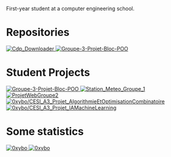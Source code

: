 First-year student at a computer engineering school.

# Repositories

<a href="https://github.com/0xybo/CdP_Downloader">
    <picture >
        <source
            srcset="https://github-readme-stats.vercel.app/api/pin/?username=0xybo&repo=CdP_Downloader&show_icons=true&theme=dark"
            media="(prefers-color-scheme: dark)"
        />
        <source
            srcset="https://github-readme-stats.vercel.app/api/pin/?username=0xybo&repo=CdP_Downloader&show_icons=true"
            media="(prefers-color-scheme: light), (prefers-color-scheme: no-preference)"
        />
        <img src="https://github-readme-stats.vercel.app/api/pin/?username=0xybo&repo=CdP_Downloader&show_icons=true" alt="Cdp_Downloader" />
    </picture>
</a>
<a href="https://github.com/0xybo/homeassistant-mipc-camera">
    <picture>
        <source
            srcset="https://github-readme-stats.vercel.app/api/pin/?username=0xybo&repo=homeassistant-mipc-camera&show_icons=true&theme=dark"
            media="(prefers-color-scheme: dark)"
        />
        <source
            srcset="https://github-readme-stats.vercel.app/api/pin/?username=0xybo&repo=homeassistant-mipc-camera&show_icons=true"
            media="(prefers-color-scheme: light), (prefers-color-scheme: no-preference)"
        />
        <img src="https://github-readme-stats.vercel.app/api/pin/?username=0xybo&repo=homeassistant-mipc-camera&show_icons=true" alt="Groupe-3-Projet-Bloc-POO" />
    </picture>
</a>

# Student Projects

<a href="https://github.com/CESI-ORLEANS-A2/Groupe-3-Projet-Bloc-POO">
    <picture>
        <source
            srcset="https://github-readme-stats.vercel.app/api/pin/?username=CESI-ORLEANS-A2&repo=Groupe-3-Projet-Bloc-POO&show_icons=true&theme=dark"
            media="(prefers-color-scheme: dark)"
        />
        <source
            srcset="https://github-readme-stats.vercel.app/api/pin/?username=CESI-ORLEANS-A2&repo=Groupe-3-Projet-Bloc-POO&show_icons=true"
            media="(prefers-color-scheme: light), (prefers-color-scheme: no-preference)"
        />
        <img src="https://github-readme-stats.vercel.app/api/pin/?username=CESI-ORLEANS-A2&repo=Groupe-3-Projet-Bloc-POO&show_icons=true" alt="Groupe-3-Projet-Bloc-POO" />
    </picture>
</a>
<a href="https://github.com/CESI-ORLEANS-A2/Station_Meteo_Groupe_1">
    <picture>
        <source
            srcset="https://github-readme-stats.vercel.app/api/pin/?username=CESI-ORLEANS-A2&repo=Station_Meteo_Groupe_1&show_icons=true&theme=dark"
            media="(prefers-color-scheme: dark)"
        />
        <source
            srcset="https://github-readme-stats.vercel.app/api/pin/?username=CESI-ORLEANS-A2&repo=Station_Meteo_Groupe_1&show_icons=true"
            media="(prefers-color-scheme: light), (prefers-color-scheme: no-preference)"
        />
        <img src="https://github-readme-stats.vercel.app/api/pin/?username=CESI-ORLEANS-A2&repo=Station_Meteo_Groupe_1&show_icons=true" alt="Station_Meteo_Groupe_1" />
    </picture>
</a>
<a href="https://github.com/CESI-ORLEANS-A2/ProjetWebGroupe2">
    <picture>
        <source
            srcset="https://github-readme-stats.vercel.app/api/pin/?username=CESI-ORLEANS-A2&repo=ProjetWebGroupe2&show_icons=true&theme=dark"
            media="(prefers-color-scheme: dark)"
        />
        <source
            srcset="https://github-readme-stats.vercel.app/api/pin/?username=CESI-ORLEANS-A2&repo=ProjetWebGroupe2&show_icons=true"
            media="(prefers-color-scheme: light), (prefers-color-scheme: no-preference)"
        />
        <img src="https://github-readme-stats.vercel.app/api/pin/?username=CESI-ORLEANS-A2&repo=ProjetWebGroupe2&show_icons=true" alt="ProjetWebGroupe2" />
    </picture>
</a>
<a href="https://github.com/0xybo/CESI_A3_Projet_AlgorithmieEtOptimisationCombinatoire">
    <picture>
        <source
            srcset="https://github-readme-stats.vercel.app/api/pin/?username=0xybo&repo=CESI_A3_Projet_AlgorithmieEtOptimisationCombinatoire&show_icons=true&theme=dark"
            media="(prefers-color-scheme: dark)"
        />
        <source
            srcset="https://github-readme-stats.vercel.app/api/pin/?username=0xybo&repo=CESI_A3_Projet_AlgorithmieEtOptimisationCombinatoire&show_icons=true"
            media="(prefers-color-scheme: light), (prefers-color-scheme: no-preference)"
        />
        <img src="https://github-readme-stats.vercel.app/api/pin/?username=0xybo&repo=CESI_A3_Projet_AlgorithmieEtOptimisationCombinatoire&show_icons=true" alt="0xybo/CESI_A3_Projet_AlgorithmieEtOptimisationCombinatoire" />
    </picture>
</a>
<a href="https://github.com/0xybo/CESI_A3_Projet_IAMachineLearning">
    <picture>
        <source
            srcset="https://github-readme-stats.vercel.app/api/pin/?username=0xybo&repo=CESI_A3_Projet_IAMachineLearning&show_icons=true&theme=dark"
            media="(prefers-color-scheme: dark)"
        />
        <source
            srcset="https://github-readme-stats.vercel.app/api/pin/?username=0xybo&repo=CESI_A3_Projet_IAMachineLearning&show_icons=true"
            media="(prefers-color-scheme: light), (prefers-color-scheme: no-preference)"
        />
        <img src="https://github-readme-stats.vercel.app/api/pin/?username=0xybo&repo=CESI_A3_Projet_IAMachineLearning&show_icons=true" alt="0xybo/CESI_A3_Projet_IAMachineLearning" />
    </picture>
</a>

# Some statistics

<p style="width:100%">
    <a href="#">
        <picture>
            <source
                srcset="https://github-readme-stats.vercel.app/api?username=0xybo&show_icons=true&locale=en&theme=dark"
                media="(prefers-color-scheme: dark)"
            />
            <source
                srcset="https://github-readme-stats.vercel.app/api?username=0xybo&show_icons=true&locale=en"
                media="(prefers-color-scheme: light), (prefers-color-scheme: no-preference)"
            />
            <img src="https://github-readme-stats.vercel.app/api?username=0xybo&show_icons=true&locale=en" alt="0xybo"/>
        </picture>
    </a>
    <a href="#">
        <picture>
            <source
                srcset="https://github-readme-stats.vercel.app/api/top-langs?username=0xybo&show_icons=true&locale=en&layout=compact&theme=dark"
                media="(prefers-color-scheme: dark)"
            />
            <source
                srcset="https://github-readme-stats.vercel.app/api/top-langs?username=0xybo&show_icons=true&locale=en&layout=compact"
                media="(prefers-color-scheme: light), (prefers-color-scheme: no-preference)"
            />
            <img src="https://github-readme-stats.vercel.app/api/top-langs?username=0xybo&show_icons=true&locale=en&layout=compact" alt="0xybo" />
        </picture>
    </a>
</p>

<!--
**0xybo/0xybo** is a ✨ _special_ ✨ repository because its `README.md` (this file) appears on your GitHub profile.

Here are some ideas to get you started:

- 🔭 I’m currently working on ...
- 🌱 I’m currently learning ...
- 👯 I’m looking to collaborate on ...
- 🤔 I’m looking for help with ...
- 💬 Ask me about ...
- 📫 How to reach me: ...
- 😄 Pronouns: ...
- ⚡ Fun fact: ...
-->
